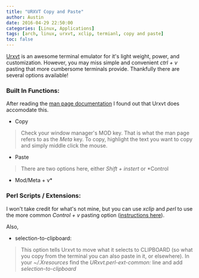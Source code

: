 ```yaml
---
title: "URXVT Copy and Paste"
author: Austin
date: 2016-04-29 22:50:00
categories: [Linux, Applications]
tags: [arch, linux, urxvt, xclip, termianl, copy and paste]
toc: false
---
```


[Urxvt](https://wiki.archlinux.org/index.php/rxvt-unicode) is an 
awesome terminal emulator for it's light weight, power, and 
customization.  However, you may miss simple and convenient *ctrl + 
v* pasting that more cumbersome terminals provide.  Thankfully 
there are several options available!

### Built In Functions:

After reading the [man page 
documentation](http://pod.tst.eu/http://cvs.schmorp.de/rxvt-unicode/doc/rxvt.1.pod#THE_SELECTION_SELECTING_AND_PASTING_) 
I found out that Urxvt does accomodate this.

* Copy

> Check your window manager's MOD key.  That is what the man page 
refers to as the *Meta* key.  To copy, highlight the text you want 
to copy and simply middle click the mouse.

* Paste  

> There are two options here, either *Shift + instert* or *Control 
+ Mod/Meta + v*

### Perl Scripts / Extensions:

I won't take credit for what's not mine, but you can use *xclip* 
and *perl* to use the more common *Control + v* pasting option 
([instructions here](https://nixmeal.wordpress.com/2012/07/24/copypaste-text-in-urxvt-rxvt-unicode-using-keyboard/)).

Also,

* selection-to-clipboard:

> This option tells Urxvt to move what it selects to 
CLIPBOARD (so what you copy from the terminal you can also paste in 
it, or elsewhere).  In your *~/.Xresources* find the 
*URxvt.perl-ext-common:* line and add *selection-to-clipboard*
